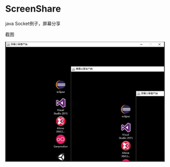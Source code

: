 # ScreenShare
java Socket例子，屏幕分享

截图

![snap](https://github.com/FieldSoft-HelloClyde/ScreenShare/blob/master/Image/QQ%E6%88%AA%E5%9B%BE20160627152049.jpg?raw=true)
